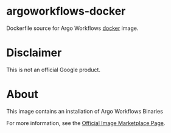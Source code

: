 argoworkflows-docker
============
Dockerfile source for Argo Workflows [docker](https://docker.io) image.

# Disclaimer
This is not an official Google product.

# <a name="about"></a>About
This image contains an installation of Argo Workflows Binaries

For more information, see the
[Official Image Marketplace Page](https://console.cloud.google.com/marketplace/product/google/argoworkflows3).


